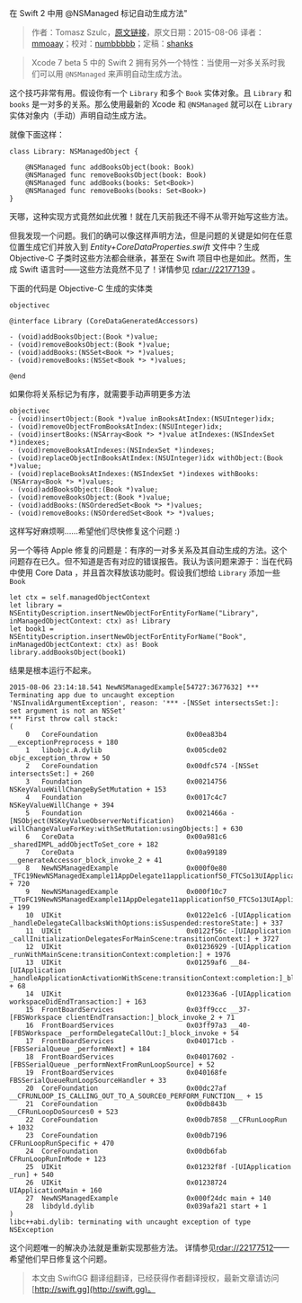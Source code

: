 在 Swift 2 中用 @NSManaged 标记自动生成方法"

> 作者：Tomasz Szulc，[原文链接](http://szulctomasz.com/swift-2-nsmanaged-for-methods/)，原文日期：2015-08-06
> 译者：[mmoaay](http://mmoaay.photo/)；校对：[numbbbbb](http://numbbbbb.com/)；定稿：[shanks](http://codebuild.me/)
  








> Xcode 7 beta 5 中的 Swift 2 拥有另外一个特性：当使用一对多关系时我们可以用 `@NSManaged` 来声明自动生成方法。

这个技巧非常有用。假设你有一个 `Library` 和多个 `Book` 实体对象。且 `Library` 和 `books` 是一对多的关系。那么使用最新的 Xcode 和 `@NSManaged` 就可以在 `Library` 实体对象内（手动）声明自动生成方法。



就像下面这样：

    
    class Library: NSManagedObject {
     
        @NSManaged func addBooksObject(book: Book)
        @NSManaged func removeBooksObject(book: Book)
        @NSManaged func addBooks(books: Set<Book>)
        @NSManaged func removeBooks(books: Set<Book>)
    }

天哪，这种实现方式竟然如此优雅！就在几天前我还不得不从零开始写这些方法。

但我发现一个问题。我们的确可以像这样声明方法，但是问题的关键是如何在任意位置生成它们并放入到 *Entity+CoreDataProperties.swift* 文件中？生成 Objective-C 子类时这些方法都会继承，甚至在 Swift 项目中也是如此。然而，生成 Swift 语言时——这些方法竟然不见了！详情参见 [rdar://22177139](http://www.openradar.me/22177139) 。

下面的代码是 Objective-C 生成的实体类

    objectivec
    
    @interface Library (CoreDataGeneratedAccessors)
     
    - (void)addBooksObject:(Book *)value;
    - (void)removeBooksObject:(Book *)value;
    - (void)addBooks:(NSSet<Book *> *)values;
    - (void)removeBooks:(NSSet<Book *> *)values;
     
    @end

如果你将关系标记为有序，就需要手动声明更多方法

    objectivec
    - (void)insertObject:(Book *)value inBooksAtIndex:(NSUInteger)idx;
    - (void)removeObjectFromBooksAtIndex:(NSUInteger)idx;
    - (void)insertBooks:(NSArray<Book *> *)value atIndexes:(NSIndexSet *)indexes;
    - (void)removeBooksAtIndexes:(NSIndexSet *)indexes;
    - (void)replaceObjectInBooksAtIndex:(NSUInteger)idx withObject:(Book *)value;
    - (void)replaceBooksAtIndexes:(NSIndexSet *)indexes withBooks:(NSArray<Book *> *)values;
    - (void)addBooksObject:(Book *)value;
    - (void)removeBooksObject:(Book *)value;
    - (void)addBooks:(NSOrderedSet<Book *> *)values;
    - (void)removeBooks:(NSOrderedSet<Book *> *)values;

这样写好麻烦啊……希望他们尽快修复这个问题 :)

另一个等待 Apple 修复的问题是：有序的一对多关系及其自动生成的方法。这个问题存在已久。但不知道是否有对应的错误报告。我认为该问题来源于：当在代码中使用 Core Data ，并且首次释放该功能时。假设我们想给 `Library` 添加一些 `Book`


    
    let ctx = self.managedObjectContext
    let library = NSEntityDescription.insertNewObjectForEntityForName("Library", inManagedObjectContext: ctx) as! Library
    let book1 = NSEntityDescription.insertNewObjectForEntityForName("Book", inManagedObjectContext: ctx) as! Book
    library.addBooksObject(book1)

结果是根本运行不起来。

    
    2015-08-06 23:14:18.541 NewNSManagedExample[54727:3677632] *** Terminating app due to uncaught exception 'NSInvalidArgumentException', reason: '*** -[NSSet intersectsSet:]: set argument is not an NSSet'
    *** First throw call stack:
    (
    	0   CoreFoundation                      0x00ea83b4 __exceptionPreprocess + 180
    	1   libobjc.A.dylib                     0x005cde02 objc_exception_throw + 50
    	2   CoreFoundation                      0x00dfc574 -[NSSet intersectsSet:] + 260
    	3   Foundation                          0x00214756 NSKeyValueWillChangeBySetMutation + 153
    	4   Foundation                          0x0017c4c7 NSKeyValueWillChange + 394
    	5   Foundation                          0x0021466a -[NSObject(NSKeyValueObserverNotification) willChangeValueForKey:withSetMutation:usingObjects:] + 630
    	6   CoreData                            0x00a981c6 _sharedIMPL_addObjectToSet_core + 182
    	7   CoreData                            0x00a99189 __generateAccessor_block_invoke_2 + 41
    	8   NewNSManagedExample                 0x000f0e80 _TFC19NewNSManagedExample11AppDelegate11applicationfS0_FTCSo13UIApplication29didFinishLaunchingWithOptionsGSqGVSs10DictionaryCSo8NSObjectPSs9AnyObject____Sb + 720
    	9   NewNSManagedExample                 0x000f10c7 _TToFC19NewNSManagedExample11AppDelegate11applicationfS0_FTCSo13UIApplication29didFinishLaunchingWithOptionsGSqGVSs10DictionaryCSo8NSObjectPSs9AnyObject____Sb + 199
    	10  UIKit                               0x0122e1c6 -[UIApplication _handleDelegateCallbacksWithOptions:isSuspended:restoreState:] + 337
    	11  UIKit                               0x0122f56c -[UIApplication _callInitializationDelegatesForMainScene:transitionContext:] + 3727
    	12  UIKit                               0x01236929 -[UIApplication _runWithMainScene:transitionContext:completion:] + 1976
    	13  UIKit                               0x01259af6 __84-[UIApplication _handleApplicationActivationWithScene:transitionContext:completion:]_block_invoke3142 + 68
    	14  UIKit                               0x012336a6 -[UIApplication workspaceDidEndTransaction:] + 163
    	15  FrontBoardServices                  0x03ff9ccc __37-[FBSWorkspace clientEndTransaction:]_block_invoke_2 + 71
    	16  FrontBoardServices                  0x03ff97a3 __40-[FBSWorkspace _performDelegateCallOut:]_block_invoke + 54
    	17  FrontBoardServices                  0x040171cb -[FBSSerialQueue _performNext] + 184
    	18  FrontBoardServices                  0x04017602 -[FBSSerialQueue _performNextFromRunLoopSource] + 52
    	19  FrontBoardServices                  0x040168fe FBSSerialQueueRunLoopSourceHandler + 33
    	20  CoreFoundation                      0x00dc27af __CFRUNLOOP_IS_CALLING_OUT_TO_A_SOURCE0_PERFORM_FUNCTION__ + 15
    	21  CoreFoundation                      0x00db843b __CFRunLoopDoSources0 + 523
    	22  CoreFoundation                      0x00db7858 __CFRunLoopRun + 1032
    	23  CoreFoundation                      0x00db7196 CFRunLoopRunSpecific + 470
    	24  CoreFoundation                      0x00db6fab CFRunLoopRunInMode + 123
    	25  UIKit                               0x01232f8f -[UIApplication _run] + 540
    	26  UIKit                               0x01238724 UIApplicationMain + 160
    	27  NewNSManagedExample                 0x000f24dc main + 140
    	28  libdyld.dylib                       0x039afa21 start + 1
    )
    libc++abi.dylib: terminating with uncaught exception of type NSException

这个问题唯一的解决办法就是重新实现那些方法。
详情参见[rdar://22177512](http://www.openradar.me/22177512)——希望他们早日修复这个问题。

> 本文由 SwiftGG 翻译组翻译，已经获得作者翻译授权，最新文章请访问 [http://swift.gg](http://swift.gg)。